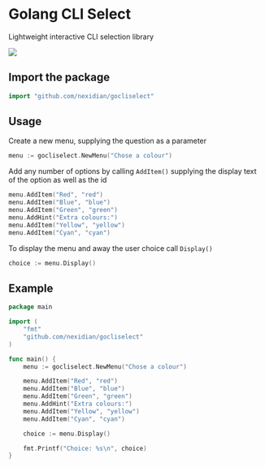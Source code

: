 # Golang CLI Select
Lightweight interactive CLI selection library 

![](https://media.giphy.com/media/v1.Y2lkPTc5MGI3NjExYzEyYWNlYTEzNzE5MGVhNzM5NTdmNTZmOGQ2ZDY5Zjg2MWNlZjE5YyZjdD1n/s341iOOEJk5fnahc2H/giphy.gif)


## Import the package
```go
import "github.com/nexidian/gocliselect"
```

## Usage
Create a new menu, supplying the question as a parameter

```go
menu := gocliselect.NewMenu("Chose a colour")
```

Add any number of options by calling `AddItem()` supplying the display text of the option
as well as the id
```go
menu.AddItem("Red", "red")
menu.AddItem("Blue", "blue")
menu.AddItem("Green", "green")
menu.AddHint("Extra colours:")
menu.AddItem("Yellow", "yellow")
menu.AddItem("Cyan", "cyan")
```

To display the menu and away the user choice call `Display()`

```go
choice := menu.Display()
```

## Example
```go
package main

import (
    "fmt"
    "github.com/nexidian/gocliselect"
)

func main() {
    menu := gocliselect.NewMenu("Chose a colour")

    menu.AddItem("Red", "red")
    menu.AddItem("Blue", "blue")
    menu.AddItem("Green", "green")
	menu.AddHint("Extra colours:")
	menu.AddItem("Yellow", "yellow")
	menu.AddItem("Cyan", "cyan")

    choice := menu.Display()

    fmt.Printf("Choice: %s\n", choice)
}
```

